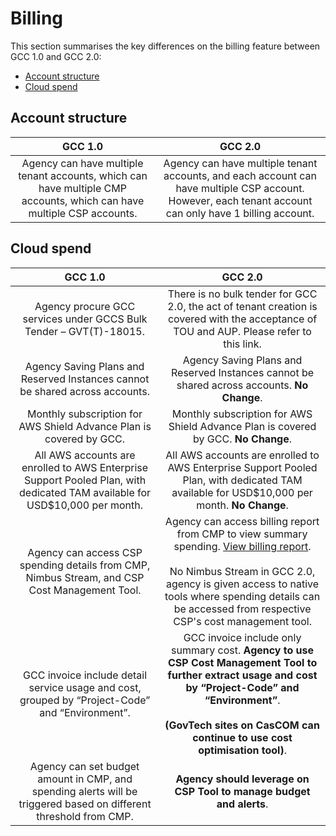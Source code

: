 # Billing

This section summarises the key differences on the billing feature between GCC 1.0 and GCC 2.0:

- [Account structure](#account-structure)
- [Cloud spend](#cloud-spend)


## Account structure

| GCC 1.0 | GCC 2.0 |
| :-------------: |:-------------:|
| Agency can have multiple tenant accounts, which can have multiple CMP accounts, which can have multiple CSP accounts.|Agency can have multiple tenant accounts, and each account can have multiple CSP account. However, each tenant account can only have 1 billing account.|

## Cloud spend

| GCC 1.0 | GCC 2.0 |
| :-------------: |:-------------:|
| Agency procure GCC services under GCCS Bulk Tender – GVT(T)-18015.|There is no bulk tender for GCC 2.0, the act of tenant creation is covered with the acceptance of TOU and AUP. Please refer to this link. |
|Agency Saving Plans and Reserved Instances cannot be shared across accounts.|Agency Saving Plans and Reserved Instances cannot be shared across accounts. **No Change**.|
|Monthly subscription for AWS Shield Advance Plan is covered by GCC.|Monthly subscription for AWS Shield Advance Plan is covered by GCC. **No Change**.|
|All AWS accounts are enrolled to AWS Enterprise Support Pooled Plan, with dedicated TAM available for USD$10,000 per month.|All AWS accounts are enrolled to AWS Enterprise Support Pooled Plan, with dedicated TAM available for USD$10,000 per month. **No Change**.|
|Agency can access CSP spending details from CMP, Nimbus Stream, and CSP Cost Management Tool.|Agency can access billing report from CMP to view summary spending. [View billing report](https://docs.developer.tech.gov.sg/docs/gcc-version-2-user-documentation/billing-report-docs/view-your-agency-billing-report).<br><br>No Nimbus Stream in GCC 2.0, agency is given access to native tools where spending details can be accessed from respective CSP's cost management tool.|
|GCC invoice include detail service usage and cost, grouped by “Project-Code” and “Environment”.|GCC invoice include only summary cost. **Agency to use CSP Cost Management Tool to further extract usage and cost by “Project-Code” and “Environment”**. <br><br>**(GovTech sites on CasCOM can continue to use cost optimisation tool)**.|
|Agency can set budget amount in CMP, and spending alerts will be triggered based on different threshold from CMP.|**Agency should leverage on CSP Tool to manage budget and alerts**.|
